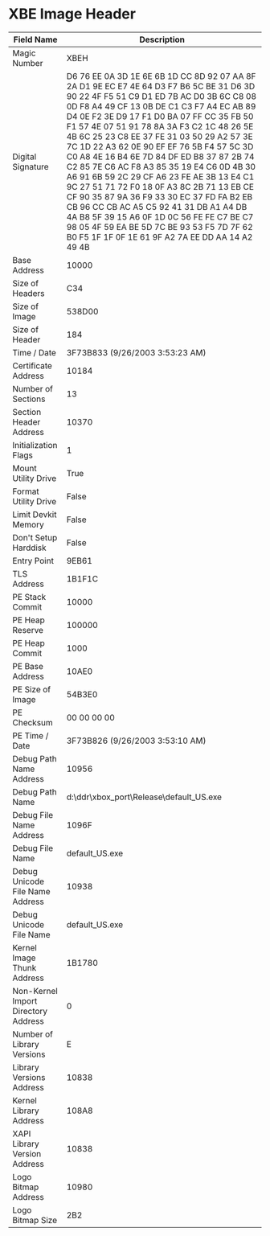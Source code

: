 # XBE Image Header

| Field Name | Description |
|---|---|
| Magic Number | XBEH |
| Digital Signature | D6 76 EE 0A 3D 1E 6E 6B 1D CC 8D 92 07 AA 8F 2A D1 9E EC E7 4E 64 D3 F7 B6 5C BE 31 D6 3D 90 22 4F F5 51 C9 D1 ED 7B AC D0 3B 6C C8 08 0D F8 A4 49 CF 13 0B DE C1 C3 F7 A4 EC AB 89 D4 0E F2 3E D9 17 F1 D0 BA 07 FF CC 35 FB 50 F1 57 4E 07 51 91 78 8A 3A F3 C2 1C 48 26 5E 4B 6C 25 23 C8 EE 37 FE 31 03 50 29 A2 57 3E 7C 1D 22 A3 62 0E 90 EF EF 76 5B F4 57 5C 3D C0 A8 4E 16 B4 6E 7D 84 DF ED B8 37 87 2B 74 C2 85 7E C6 AC F8 A3 85 35 19 E4 C6 0D 4B 30 A6 91 6B 59 2C 29 CF A6 23 FE AE 3B 13 E4 C1 9C 27 51 71 72 F0 18 0F A3 8C 2B 71 13 EB CE CF 90 35 87 9A 36 F9 33 30 EC 37 FD FA B2 EB CB 96 CC CB AC A5 C5 92 41 31 DB A1 A4 DB 4A B8 5F 39 15 A6 0F 1D 0C 56 FE FE C7 BE C7 98 05 4F 59 EA BE 5D 7C BE 93 53 F5 7D 7F 62 B0 F5 1F 1F 0F 1E 61 9F A2 7A EE DD AA 14 A2 49 4B |
| Base Address | 10000 |
| Size of Headers | C34 |
| Size of Image | 538D00 |
| Size of Header | 184 |
| Time / Date | 3F73B833 (9/26/2003 3:53:23 AM) |
| Certificate Address | 10184 |
| Number of Sections | 13 |
| Section Header Address | 10370 |
| Initialization Flags | 1 |
| Mount Utility Drive | True |
| Format Utility Drive | False |
| Limit Devkit Memory | False |
| Don't Setup Harddisk | False |
| Entry Point | 9EB61 |
| TLS Address | 1B1F1C |
| PE Stack Commit | 10000 |
| PE Heap Reserve | 100000 |
| PE Heap Commit | 1000 |
| PE Base Address | 10AE0 |
| PE Size of Image | 54B3E0 |
| PE Checksum | 00 00 00 00 |
| PE Time / Date | 3F73B826 (9/26/2003 3:53:10 AM) |
| Debug Path Name Address | 10956 |
| Debug Path Name | d:\ddr\xbox_port\Release\default_US.exe |
| Debug File Name Address | 1096F |
| Debug File Name | default_US.exe |
| Debug Unicode File Name Address | 10938 |
| Debug Unicode File Name | default_US.exe |
| Kernel Image Thunk Address | 1B1780 |
| Non-Kernel Import Directory Address | 0 |
| Number of Library Versions | E |
| Library Versions Address | 10838 |
| Kernel Library Address | 108A8 |
| XAPI Library Version Address | 10838 |
| Logo Bitmap Address | 10980 |
| Logo Bitmap Size | 2B2 |
